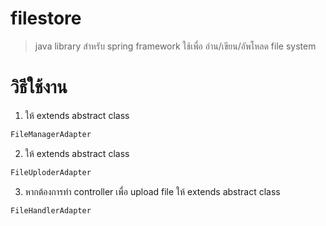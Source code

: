 # filestore

> java library สำหรับ spring framework ใช้เพื่อ อ่าน/เขียน/อัพโหลด file system

# วิธีใช้งาน

1. ให้ extends abstract class 
```java
FileManagerAdapter
```

2. ให้ extends abstract class 
```java
FileUploderAdapter
```

3. หากต้องการทำ controller เพื่อ upload file ให้ extends abstract class 
```java
FileHandlerAdapter  
```
